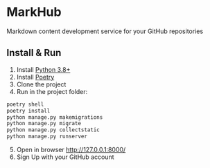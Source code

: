# MarkHub

Markdown content development service for your GitHub repositories

## Install & Run

1. Install [Python 3.8+](https://www.python.org/downloads/)
2. Install [Poetry](https://python-poetry.org/docs/#installation)
3. Clone the project
4. Run in the project folder:
```bash
poetry shell
poetry install
python manage.py makemigrations
python manage.py migrate
python manage.py collectstatic
python manage.py runserver
```
5. Open in browser http://127.0.0.1:8000/
6. Sign Up with your GitHub account